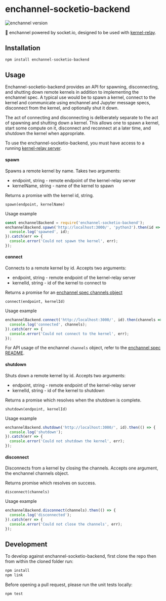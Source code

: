# enchannel-socketio-backend
![enchannel version](https://img.shields.io/badge/enchannel-1.1-ff69b4.svg)

:electric_plug: enchannel powered by socket.io, designed to be used with
[kernel-relay](https://github.com/nteract/kernel-relay).

## Installation

```bash
npm install enchannel-socketio-backend
```

## Usage

Enchannel-socketio-backend provides an API for spawning, disconnecting, and
shutting down remote kernels in addition to implementing the enchannel spec.  A
typical use would be to spawn a kernel, connect to the kernel and communicate
using enchannel and Jupyter message specs, disconnect from the kernel, and
optionally shut it down.

The act of connecting and disconnecting is deliberately separate to the act of
spawning and shutting down a kernel.  This allows one to spawn a kernel, start
some compute on it, disconnect and reconnect at a later time, and shutdown the
kernel when appropriate.

To use the enchannel-socketio-backend, you must have access to a running [kernel-relay server](https://github.com/nteract/kernel-relay).

#### spawn
Spawns a remote kernel by name.  Takes two arguments:

 - endpoint, string - remote endpoint of the kernel-relay server  
 - kernelName, string - name of the kernel to spawn  

Returns a promise with the kernel id, string.

```
spawn(endpoint, kernelName)
```

Usage example

```js
const enchannelBackend = require('enchannel-socketio-backend');
enchannelBackend.spawn('http://localhost:3000/', 'python3').then(id => {
  console.log('spawned', id);
}).catch(err => {
  console.error('Could not spawn the kernel', err);
});
```

#### connect
Connects to a remote kernel by id.  Accepts two arguments:

 - endpoint, string - remote endpoint of the kernel-relay server  
 - kernelId, string - id of the kernel to connect to  

Returns a promise for an [enchannel spec channels
object](https://github.com/nteract/enchannel)

```
connect(endpoint, kernelId)
```

Usage example

```js
enchannelBackend.connect('http://localhost:3000/', id).then(channels => {
  console.log('connected', channels);
}).catch(err => {
  console.error('Could not connect to the kernel', err);
});
```

For API usage of the enchannel `channels` object, refer to the [enchannel spec README](https://github.com/nteract/enchannel).

#### shutdown
Shuts down a remote kernel by id.  Accepts two arguments:

 - endpoint, string - remote endpoint of the kernel-relay server  
 - kernelId, string - id of the kernel to shutdown

Returns a promise which resolves when the shutdown is complete.

```
shutdown(endpoint, kernelId)
```

Usage example

```js
enchannelBackend.shutdown('http://localhost:3000/', id).then(() => {
  console.log('shutdown');
}).catch(err => {
  console.error('Could not shutdown the kernel', err);
});
```

#### disconnect

Disconnects from a kernel by closing the channels.  Accepts one argument, the enchannel channels object.

Returns promise which resolves on success.

```
disconnect(channels)
```

Usage example

```js
enchannelBackend.disconnect(channels).then(() => {
  console.log('disconnected');
}).catch(err => {
  console.error('Could not close the channels', err);
});
```

## Development
To develop against enchannel-socketio-backend, first clone the repo then from within the
cloned folder run:

```bash
npm install
npm link
```

Before opening a pull request, please run the unit tests locally:

```bash
npm test
```
